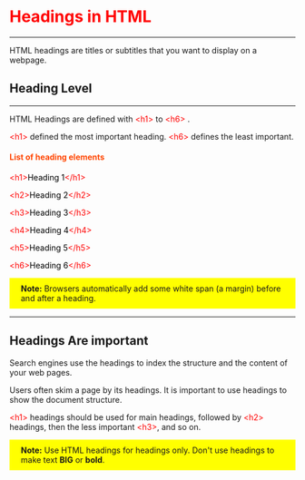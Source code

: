 # <span style='color:red'>Headings in HTML</span>
<hr>
<p>HTML headings are titles or subtitles that you want to display on a webpage.</p>

## Heading Level
<hr>
<p>HTML Headings are defined with <span style="color: red"> &lt;h1&gt;</span> to <span style="color: red"> &lt;h6&gt; 
</span>.</p>
<p> <span style="color: red">&lt;h1&gt;</span> defined the most important heading. <span style="color:red">&lt;h6&gt;
</span> defines the least important.</p>

#### <span style="color:orangered;">List of heading elements</span>
<p><span style="color:red">&lt;h1&gt;<span style="color:black">Heading 1</span>&lt;/h1&gt;</span></p>
<p><span style="color:red">&lt;h2&gt;<span style="color:black">Heading 2</span>&lt;/h2&gt;</span></p>
<p><span style="color:red">&lt;h3&gt;<span style="color:black">Heading 3</span>&lt;/h3&gt;</span></p>
<p><span style="color:red">&lt;h4&gt;<span style="color:black">Heading 4</span>&lt;/h4&gt;</span></p>
<p><span style="color:red">&lt;h5&gt;<span style="color:black">Heading 5</span>&lt;/h5&gt;</span></p>
<p><span style="color:red">&lt;h6&gt;<span style="color:black">Heading 6</span>&lt;/h6&gt;</span></p>

<div style="padding: 10px 20px; background-color: yellow">
    <strong>Note:</strong> 
    <span>Browsers automatically add some white span (a margin) before and after a heading.</span>
</div>
<hr>
<div>
    <h2>Headings Are important</h2>
    <p>Search engines use the headings to index the structure and the content of your web pages.</p>
    <p>Users often skim a page by its headings. It is important to use headings to show the document structure.</p>
    <p>
        <span style="color: red">&lt;h1&gt;</span> headings should be used for main headings, followed by  <span 
style="color: red">&lt;h2&gt;</span> headings, then the less important  <span style="color: red">&lt;h3&gt;</span>, 
and so on.
    </p>
<div style="padding: 10px 20px; background-color: yellow">
    <strong>Note:</strong> 
    <span>Use HTML headings for headings only. Don't use headings to make text <strong>BIG</strong> or 
<strong>bold</strong>.</span>
</div>
</div>
